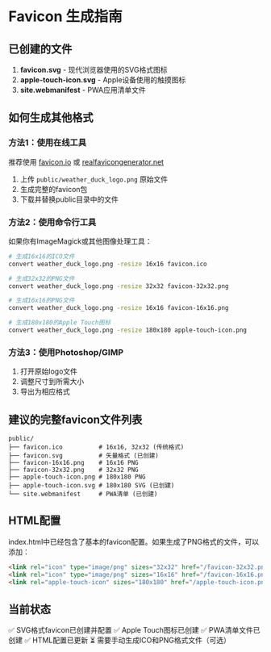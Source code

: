 # Favicon 生成指南

## 已创建的文件

1. **favicon.svg** - 现代浏览器使用的SVG格式图标
2. **apple-touch-icon.svg** - Apple设备使用的触摸图标
3. **site.webmanifest** - PWA应用清单文件

## 如何生成其他格式

### 方法1：使用在线工具
推荐使用 [favicon.io](https://favicon.io/) 或 [realfavicongenerator.net](https://realfavicongenerator.net/)

1. 上传 `public/weather_duck_logo.png` 原始文件
2. 生成完整的favicon包
3. 下载并替换public目录中的文件

### 方法2：使用命令行工具

如果你有ImageMagick或其他图像处理工具：

```bash
# 生成16x16的ICO文件
convert weather_duck_logo.png -resize 16x16 favicon.ico

# 生成32x32的PNG文件
convert weather_duck_logo.png -resize 32x32 favicon-32x32.png

# 生成16x16的PNG文件
convert weather_duck_logo.png -resize 16x16 favicon-16x16.png

# 生成180x180的Apple Touch图标
convert weather_duck_logo.png -resize 180x180 apple-touch-icon.png
```

### 方法3：使用Photoshop/GIMP
1. 打开原始logo文件
2. 调整尺寸到所需大小
3. 导出为相应格式

## 建议的完整favicon文件列表

```
public/
├── favicon.ico          # 16x16, 32x32 (传统格式)
├── favicon.svg          # 矢量格式 (已创建)
├── favicon-16x16.png    # 16x16 PNG
├── favicon-32x32.png    # 32x32 PNG
├── apple-touch-icon.png # 180x180 PNG
├── apple-touch-icon.svg # 180x180 SVG (已创建)
└── site.webmanifest     # PWA清单 (已创建)
```

## HTML配置

index.html中已经包含了基本的favicon配置。如果生成了PNG格式的文件，可以添加：

```html
<link rel="icon" type="image/png" sizes="32x32" href="/favicon-32x32.png">
<link rel="icon" type="image/png" sizes="16x16" href="/favicon-16x16.png">
<link rel="apple-touch-icon" sizes="180x180" href="/apple-touch-icon.png">
```

## 当前状态

✅ SVG格式favicon已创建并配置
✅ Apple Touch图标已创建
✅ PWA清单文件已创建
✅ HTML配置已更新
⏳ 需要手动生成ICO和PNG格式文件（可选）